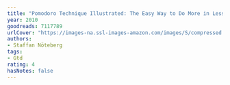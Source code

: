 ```yaml
---
title: "Pomodoro Technique Illustrated: The Easy Way to Do More in Less Time"
year: 2010
goodreads: 7117789
urlCover: "https://images-na.ssl-images-amazon.com/images/S/compressed.photo.goodreads.com/books/1348544049i/7117789.jpg"
authors:
- Staffan Nöteberg
tags:
- Gtd
rating: 4
hasNotes: false
---
```

